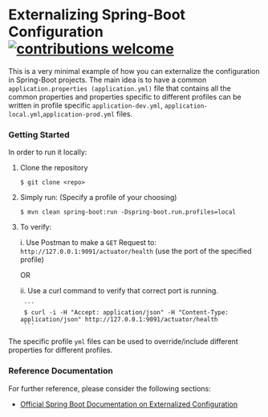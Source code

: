 # Externalizing Spring-Boot Configuration [![contributions welcome](https://img.shields.io/badge/contributions-welcome-brightgreen.svg?style=flat)](https://github.com/dwyl/esta/issues)
This is a very minimal example of how you can externalize the configuration in Spring-Boot projects.
The main idea is to have a common `application.properties (application.yml)` file that contains 
all the common properties and properties specific to different profiles can be written in profile specific
`application-dev.yml`, `application-local.yml`,`application-prod.yml` files. 

### Getting Started

In order to run it locally:

1. Clone the repository
    ```
    $ git clone <repo>
    ```

2. Simply run: (Specify a profile of your choosing)

    ```
    $ mvn clean spring-boot:run -Dspring-boot.run.profiles=local
    ```

3. To verify:

    i. Use Postman to make a `GET` Request to: `http://127.0.0.1:9091/actuator/health` (use the port of the specified profile)
    
    OR
    
    ii. Use a curl command to verify that correct port is running.
    
        ```
        $ curl -i -H "Accept: application/json" -H "Content-Type: application/json" http://127.0.0.1:9091/actuator/health
        ```
        
The specific profile `yml` files can be used to override/include different properties for different profiles.

### Reference Documentation
For further reference, please consider the following sections:

* [Official Spring Boot Documentation on Externalized Configuration](https://docs.spring.io/spring-boot/docs/current/reference/html/spring-boot-features.html#boot-features-external-config)


